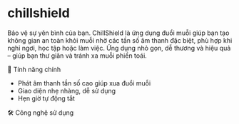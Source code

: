 # chillshield

Bảo vệ sự yên bình của bạn.
ChillShield là ứng dụng đuổi muỗi giúp bạn tạo không gian an toàn khỏi muỗi nhờ các tần số âm thanh đặc biệt, phù hợp khi nghỉ ngơi, học tập hoặc làm việc.
Ứng dụng nhỏ gọn, dễ thương và hiệu quả – giúp bạn thư giãn và tránh xa muỗi phiền toái.

🚀 Tính năng chính

- Phát âm thanh tần số cao giúp xua đuổi muỗi
- Giao diện nhẹ nhàng, dễ sử dụng
- Hẹn giờ tự động tắt

🛠️ Công nghệ sử dụng
